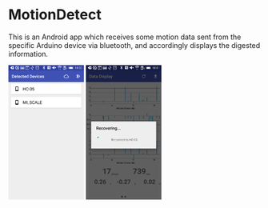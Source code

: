 # MotionDetect  

This is an Android app which receives some motion data sent from the specific Arduino device via bluetooth, and accordingly displays the digested information.

<a href="assets/screenshot_1.png"><img src="assets/screenshot_1.png" width="30%"/></a> <a href="assets/screenshot_2.png"><img src="assets/screenshot_2.png" width="30%"/></a>
